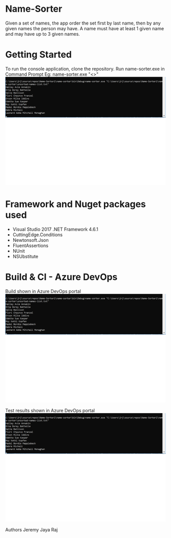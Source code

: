 # Name-Sorter
Given a set of names, the app order the set first by last name, then by any given names the person may have. A name must have at least 1 given name and may have up to 3 given names.

# Getting Started
To run the console application, clone the repository.  Run name-sorter.exe in Command Prompt
Eg: name-sorter.exe "<<path to your unsorted list>>"
![Screenshot](readmeimages/cmd.png)

# Framework and Nuget packages used
- Visual Studio 2017 .NET Framework 4.6.1
- CuttingEdge.Conditions
- Newtonsoft.Json
- FluentAssertions
- NUnit
- NSUbstitute

# Build & CI - Azure DevOps

Build shown in Azure DevOps portal
![Screenshot](readmeimages/cmd.png)

Test results shown in Azure DevOps portal
![Screenshot](readmeimages/cmd.png)



Authors
Jeremy Jaya Raj

